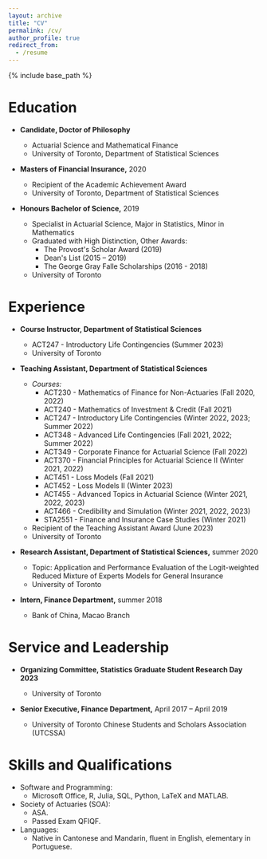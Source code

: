 ```yaml
---
layout: archive
title: "CV"
permalink: /cv/
author_profile: true
redirect_from:
  - /resume
---
```


{% include base_path %}

Education
======
* **Candidate, Doctor of Philosophy**
  * Actuarial Science and Mathematical Finance
  * University of Toronto, Department of Statistical Sciences
  
* **Masters of Financial Insurance,** 2020
  * Recipient of the Academic Achievement Award
  * University of Toronto, Department of Statistical Sciences
  
* **Honours Bachelor of Science,** 2019
  * Specialist in Actuarial Science, Major in Statistics, Minor in Mathematics
  * Graduated with High Distinction, Other Awards:
    * The Provost's Scholar Award (2019)
    * Dean's List (2015 – 2019)
    * The George Gray Falle Scholarships (2016 - 2018)
  * University of Toronto

Experience
======
* **Course Instructor, Department of Statistical Sciences**
  * ACT247 - Introductory Life Contingencies (Summer 2023)
  * University of Toronto

* **Teaching Assistant, Department of Statistical Sciences**
  * *Courses:*
    * ACT230 - Mathematics of Finance for Non-Actuaries (Fall 2020, 2022)
    * ACT240 - Mathematics of Investment & Credit (Fall 2021)
    * ACT247 - Introductory Life Contingencies (Winter 2022, 2023; Summer 2022)
    * ACT348 - Advanced Life Contingencies (Fall 2021, 2022; Summer 2022)
    * ACT349 - Corporate Finance for Actuarial Science (Fall 2022)
    * ACT370 - Financial Principles for Actuarial Science II (Winter 2021, 2022)
    * ACT451 - Loss Models (Fall 2021)
    * ACT452 - Loss Models II (Winter 2023)
    * ACT455 - Advanced Topics in Actuarial Science (Winter 2021, 2022, 2023)
    * ACT466 - Credibility and Simulation (Winter 2021, 2022, 2023)
    * STA2551 - Finance and Insurance Case Studies (Winter 2021)
  * Recipient of the Teaching Assistant Award (June 2023)
  * University of Toronto

* **Research Assistant, Department of Statistical Sciences,** summer 2020
  * Topic: Application and Performance Evaluation of the Logit-weighted Reduced Mixture of Experts Models for General Insurance
  * University of Toronto

* **Intern, Finance Department,** summer 2018
  * Bank of China, Macao Branch

Service and Leadership
======
* **Organizing Committee, Statistics Graduate Student Research Day 2023** 
  * University of Toronto

* **Senior Executive, Finance Department,** April 2017 – April 2019
  * University of Toronto Chinese Students and Scholars Association (UTCSSA)
  
Skills and Qualifications
======
* Software and Programming:
  * Microsoft Office, R, Julia, SQL, Python, LaTeX and MATLAB.
* Society of Actuaries (SOA):
  * ASA.
  * Passed Exam QFIQF.
* Languages:
  * Native in Cantonese and Mandarin, fluent in English, elementary in Portuguese.
